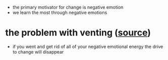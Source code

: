
- the primary motivator for change is negative emotion
- we learn the most through negative emotions
# the problem with venting ([source](https://youtu.be/P1ALkQMfkjc?si=MNm8U9ukdXpMHE3T&t=1304))
- if you went and get rid of all of your negative emotional energy the drive to change will disappear